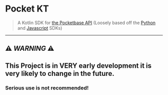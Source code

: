 # Pocket KT

> A Kotlin SDK for [the Pocketbase API](https://github.com/pocketbase/pocketbase) (Loosely based off
> the [Python](https://github.com/vaphes/pocketbase) and [Javascript](https://github.com/pocketbase/js-sdk) SDKs)
---

## ⚠️ *WARNING* ⚠️

## This Project is in VERY early development it is very likely to change in the future.

### Serious use is not recommended! 